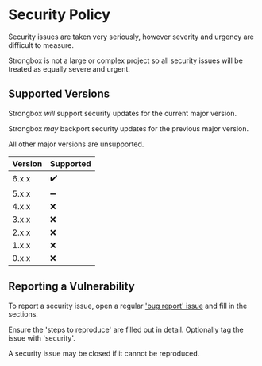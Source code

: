 # Security Policy

Security issues are taken very seriously, however severity and urgency are difficult to measure.

Strongbox is not a large or complex project so all security issues will be treated as equally severe and urgent.

## Supported Versions

Strongbox *will* support security updates for the current major version.

Strongbox *may* backport security updates for the previous major version.

All other major versions are unsupported.


| Version | Supported          |
| ------- | ------------------ |
| 6.x.x   | :heavy_check_mark: |
| 5.x.x   | :heavy_minus_sign: |
| 4.x.x   | :x:                |
| 3.x.x   | :x:                |
| 2.x.x   | :x:                |
| 1.x.x   | :x:                |
| 0.x.x   | :x:                |

## Reporting a Vulnerability

To report a security issue, open a regular ['bug report' issue](https://github.com/ogri-la/strongbox/issues/new?assignees=&labels=bug&template=bug_report.md&title=) and fill in the sections. 

Ensure the 'steps to reproduce' are filled out in detail. Optionally tag the issue with 'security'.

A security issue may be closed if it cannot be reproduced.
